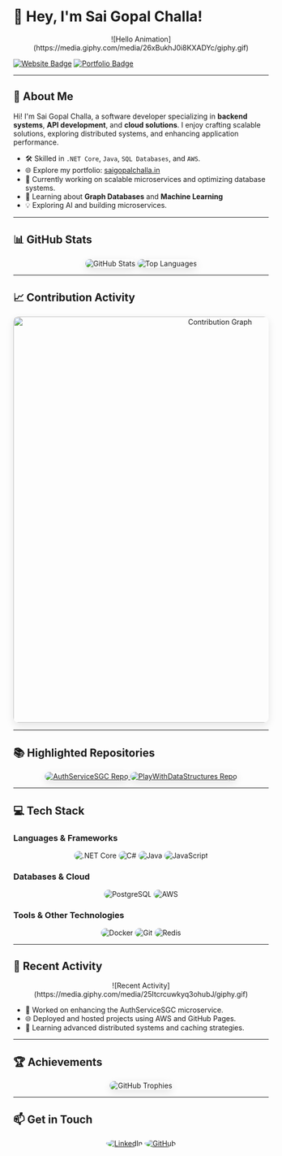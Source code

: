 <!--## Hi there 👋-->

<!--
**SaiGopal-Challa/SaiGopal-Challa** is a ✨ _special_ ✨ repository because its `README.md` (this file) appears on your GitHub profile.

Here are some ideas to get you started:

- 🔭 I’m currently working on ...
- 🌱 I’m currently learning ...
- 👯 I’m looking to collaborate on ...
- 🤔 I’m looking for help with ...
- 💬 Ask me about ...
- 📫 How to reach me: ...
- 😄 Pronouns: ...
- ⚡ Fun fact: ...
-->

# 👋 Hey, I'm Sai Gopal Challa!  

<p align="center">
  ![Hello Animation](https://media.giphy.com/media/26xBukhJ0i8KXADYc/giphy.gif)
</p>

[![Website Badge](https://img.shields.io/badge/Website-saigopalchalla.in-blue?style=flat-square&logo=google-chrome&logoColor=white)](https://saigopalchalla.in) 
[![Portfolio Badge](https://img.shields.io/badge/Developer%20Site-GitHub%20Pages-orange?style=flat-square&logo=github&logoColor=white)](https://SaiGopal-Challa.github.io)

---

## 🚀 **About Me**
Hi! I'm Sai Gopal Challa, a software developer specializing in **backend systems**, **API development**, and **cloud solutions**. I enjoy crafting scalable solutions, exploring distributed systems, and enhancing application performance.

- 🛠 Skilled in `.NET Core`, `Java`, `SQL Databases`, and `AWS`.
- 🌐 Explore my portfolio: [saigopalchalla.in](https://saigopalchalla.in)  
- 🔭 Currently working on scalable microservices and optimizing database systems.
- 🌱 Learning about **Graph Databases** and **Machine Learning**
- 💡 Exploring AI and building microservices.

---

## 📊 **GitHub Stats**
<div align="center">
  <img src="https://github-readme-stats.vercel.app/api?username=SaiGopal-Challa&show_icons=true&theme=radical" alt="GitHub Stats" style="border-radius: 10px; box-shadow: 0 5px 15px rgba(0, 0, 0, 0.1);">
  <img src="https://github-readme-stats.vercel.app/api/top-langs/?username=SaiGopal-Challa&layout=compact&theme=radical" alt="Top Languages" style="border-radius: 10px; box-shadow: 0 5px 15px rgba(0, 0, 0, 0.1);"/>
  
</div>

---

## 📈 **Contribution Activity**
<div align="center">
  <img src="https://github-readme-activity-graph.vercel.app/graph?username=SaiGopal-Challa&theme=rogue" alt="Contribution Graph" width="800" style="border-radius: 10px; box-shadow: 0 5px 15px rgba(0, 0, 0, 0.1);">
<!--   <img src="https://github-readme-streak-stats.herokuapp.com?user=SaiGopal-Challa&theme=default" alt="GitHub Streak"> -->
</div>

---

## 📚 **Highlighted Repositories**
<div align="center">
  <a href="https://github.com/SaiGopal-Challa/AuthServiceSGC">
    <img src="https://github-readme-stats.vercel.app/api/pin/?username=SaiGopal-Challa&repo=AuthServiceSGC&theme=radical" alt="AuthServiceSGC Repo" style="border-radius: 10px; box-shadow: 0 5px 15px rgba(0, 0, 0, 0.1);"/>
  </a>
  <a href="https://github.com/SaiGopal-Challa/Portfolio">
    <img src="https://github-readme-stats.vercel.app/api/pin/?username=SaiGopal-Challa&repo=PlayWithDataStructures&theme=radical" alt="PlayWithDataStructures Repo" style="border-radius: 10px; box-shadow: 0 5px 15px rgba(0, 0, 0, 0.1);"/>
  </a>
</div>

---

## 💻 **Tech Stack**
### **Languages & Frameworks**
<p align="center">
  <img src="https://img.shields.io/badge/.NET%20Core-%2396c6f2?style=for-the-badge&logo=dotnet&logoColor=black" alt=".NET Core" style="border-radius: 20px;"/>
  <img src="https://img.shields.io/badge/C%23-%23ffcc00?style=for-the-badge&logo=csharp&logoColor=black" alt="C#" style="border-radius: 20px;"/>
  <img src="https://img.shields.io/badge/Java-%23ff7b0d?style=for-the-badge&logo=java&logoColor=black" alt="Java" style="border-radius: 20px;"/>
  <img src="https://img.shields.io/badge/JavaScript-%23f39c12?style=for-the-badge&logo=javascript&logoColor=black" alt="JavaScript" style="border-radius: 20px;"/>
</p>

### **Databases & Cloud**
<p align="center">
  <img src="https://img.shields.io/badge/PostgreSQL-%233B1E6B?style=for-the-badge&logo=postgresql&logoColor=white" alt="PostgreSQL" style="border-radius: 20px;"/>
  <img src="https://img.shields.io/badge/AWS-%23F2994A?style=for-the-badge&logo=amazonaws&logoColor=white" alt="AWS" style="border-radius: 20px;"/>
<!--   <img src="https://img.shields.io/badge/GraphQL-%2395A5A6?style=for-the-badge&logo=graphql&logoColor=black" alt="GraphQL" style="border-radius: 20px;"/> -->
</p>

### **Tools & Other Technologies**
<p align="center">
  <img src="https://img.shields.io/badge/Docker-%2398C1D9?style=for-the-badge&logo=docker&logoColor=black" alt="Docker" style="border-radius: 20px;"/>
  <img src="https://img.shields.io/badge/Git-%23FF7F00?style=for-the-badge&logo=git&logoColor=white" alt="Git" style="border-radius: 20px;"/>
  <img src="https://img.shields.io/badge/Redis-%23d52b1e?style=for-the-badge&logo=redis&logoColor=white" alt="Redis" style="border-radius: 20px;"/>
<!--   <img src="https://img.shields.io/badge/Kubernetes-%23326ce5?style=for-the-badge&logo=kubernetes&logoColor=white" alt="Kubernetes" style="border-radius: 20px;"/> -->
</p>


---

## 🌟 **Recent Activity**

<p align="center">
  ![Recent Activity](https://media.giphy.com/media/25Itcrcuwkyq3ohubJ/giphy.gif)
</p>

- 🔨 Worked on enhancing the AuthServiceSGC microservice.
- 🌐 Deployed and hosted projects using AWS and GitHub Pages.
- 🧠 Learning advanced distributed systems and caching strategies.

---

## 🏆 **Achievements**
<div align="center">
  <img src="https://github-profile-trophy.vercel.app/?username=SaiGopal-Challa&theme=dracula&column=7" alt="GitHub Trophies" style="border-radius: 10px; box-shadow: 0 5px 15px rgba(0, 0, 0, 0.1);"/>
</div>

---

## 📫 **Get in Touch**
<p align="center">
  <a href="https://www.linkedin.com/in/saigopal-challa"><img src="https://img.icons8.com/color/48/000000/linkedin.png" alt="LinkedIn" style="border-radius: 50%;"/></a>
  <a href="https://github.com/SaiGopal-Challa"><img src="https://img.icons8.com/ios-filled/50/000000/github.png" alt="GitHub" style="border-radius: 50%;"/></a>
</p>
